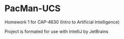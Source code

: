 # PacMan-UCS
Homework 1 for CAP-4630 (Intro to Artificial Intelligence)

Project is formated for use with IntelliJ by JetBrains
